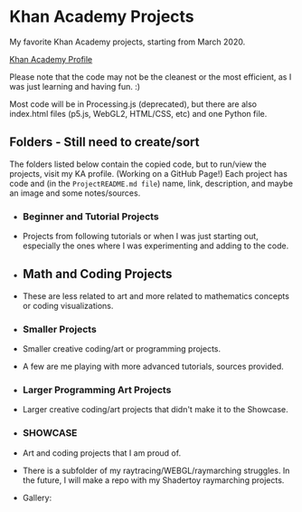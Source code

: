 # Khan Academy Projects
 My favorite Khan Academy projects, starting from March 2020.

  [Khan Academy Profile](https://www.khanacademy.org/profile/kaid_861909786767545381407237/projects)

Please note that the code may not be the cleanest or the most efficient, as I was just learning and having fun. :)

Most code will be in Processing.js (deprecated), but there are also index.html files (p5.js, WebGL2, HTML/CSS, etc) and one Python file.


 ## Folders - Still need to create/sort
  The folders listed below contain the copied code, but to run/view the projects, visit my KA profile. (Working on a GitHub Page!)
  Each project has code and (in the `ProjectREADME.md file`) name, link, description, and maybe an image and some notes/sources.

 - ### Beginner and Tutorial Projects
 - Projects from following tutorials or when I was just starting out, especially the ones where I was experimenting and adding to the code.

 - ## Math and Coding Projects
 - These are less related to art and more related to mathematics concepts or coding visualizations.

 - ### Smaller Projects
 - Smaller creative coding/art or programming projects.
 - A few are me playing with more advanced tutorials, sources provided.

 - ### Larger Programming Art Projects
 - Larger creative coding/art projects that didn't make it to the Showcase.
 
 - ### SHOWCASE
 - Art and coding projects that I am proud of.
 - There is a subfolder of my raytracing/WEBGL/raymarching struggles. In the future, I will make a repo with my Shadertoy raymarching projects.
 - Gallery:

